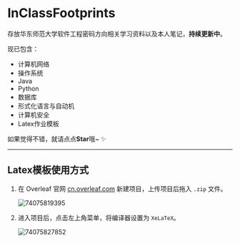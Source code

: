 # InClassFootprints

存放华东师范大学软件工程密码方向相关学习资料以及本人笔记，**持续更新中**。

现已包含：

- 计算机网络
- 操作系统
- Java
- Python
- 数据库
- 形式化语言与自动机
- 计算机安全
- Latex作业模板

如果觉得不错，就请点点**Star**哦~ ✨

---

## Latex模板使用方式

1. 在 Overleaf 官网 [cn.overleaf.com](https://cn.overleaf.com) 新建项目，上传项目后拖入 `.zip` 文件。

   ![74075819395](C:\Users\19535\AppData\Local\Temp\1740758193950.png)

2. 进入项目后，点击左上角菜单，将编译器设置为 `XeLaTeX`。

   ![74075827852](C:\Users\19535\AppData\Local\Temp\1740758278529.png)